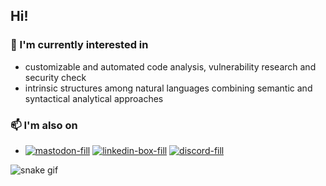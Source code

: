 ## Hi!

### 🌱 I'm currently interested in
- customizable and automated code analysis, vulnerability research and security check
- intrinsic structures among natural languages combining semantic and syntactical analytical approaches


### 📫 I'm also on
- [![mastodon-fill](https://user-images.githubusercontent.com/30137615/93687357-dbe2fc80-fa82-11ea-9dd5-7566d3278dc4.png)][1] [![linkedin-box-fill](https://user-images.githubusercontent.com/30137615/93687181-5874db80-fa81-11ea-82f9-659f179fd830.png)][2] [![discord-fill](https://user-images.githubusercontent.com/30137615/93687182-59a60880-fa81-11ea-8ff9-4e06623a6a3a.png)][3]

[1]: https://m.cmx.im/@airdancer
[2]: https://www.linkedin.com/in/xinyi-xiang
[3]: https://discord.gg/3WcypJ

![snake gif](https://github.com/XinyiXiang/XinyiXiang/blob/output/github-contribution-grid-snake.gif)
